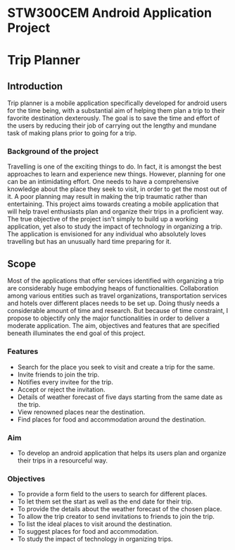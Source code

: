 # STW300CEM Android Application Project

# Trip Planner

## Introduction
Trip planner is a mobile application specifically developed for android users for the time being, with a substantial aim of helping them plan a trip to their favorite destination dexterously. The goal is to save the time and effort of the users by reducing their job of carrying out the lengthy and mundane task of making plans prior to going for a trip.

### Background of the project
Travelling is one of the exciting things to do. In fact, it is amongst the best approaches to learn and experience new things. However, planning for one can be an intimidating effort. One needs to have a comprehensive knowledge about the place they seek to visit, in order to get the most out of it. A poor planning may result in making the trip traumatic rather than entertaining. This project aims towards creating a mobile application that will help travel enthusiasts plan and organize their trips in a proficient way.  The true objective of the project isn't simply to build up a working application, yet also to study the impact of technology in organizing a trip.
The application is envisioned for any individual who absolutely loves travelling but has an unusually hard time preparing for it.

## Scope
Most of the applications that offer services identified with organizing a trip are considerably huge embodying heaps of functionalities. Collaboration among various entities such as travel organizations, transportation services and hotels over different places needs to be set up. Doing thusly needs a considerable amount of time and research. But because of time constraint, I propose to objectify only the major functionalities in order to deliver a moderate application. The aim, objectives and features that are specified beneath illuminates the end goal of this project. 

### Features
- Search for the place you seek to visit and create a trip for the same.
- Invite friends to join the trip.
-	Notifies every invitee for the trip.
-	Accept or reject the invitation.
-	Details of weather forecast of five days starting from the same date as the trip.
-	View renowned places near the destination.
-	Find places for food and accommodation around the destination. 


### Aim
-	To develop an android application that helps its users plan and organize their trips in a resourceful way.

### Objectives
-	To provide a form field to the users to search for different places.
-	To let them set the start as well as the end date for their trip.
-	To provide the details about the weather forecast of the chosen place.
-	To allow the trip creator to send invitations to friends to join the trip.
-	To list the ideal places to visit around the destination.
-	To suggest places for food and accommodation.
-	To study the impact of technology in organizing trips.


